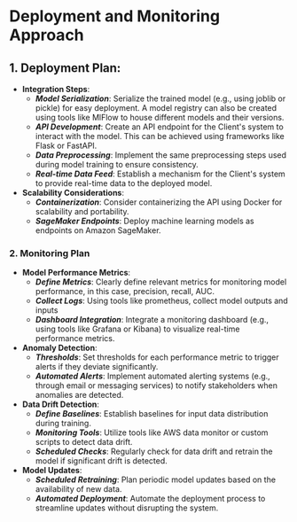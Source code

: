 # Deployment and Monitoring Approach
## 1. Deployment Plan:
* **Integration Steps**:
  * ***Model Serialization***: Serialize the trained model (e.g., using joblib or pickle) for easy deployment. A model registry can also be created using tools like MlFlow to house different models and their versions.
  * ***API Development***: Create an API endpoint for the Client's system to interact with the model. This can be achieved using frameworks like Flask or FastAPI.
  * ***Data Preprocessing***: Implement the same preprocessing steps used during model training to ensure consistency.
  * ***Real-time Data Feed***: Establish a mechanism for the Client's system to provide real-time data to the deployed model.
* **Scalability Considerations**:
  * ***Containerization***: Consider containerizing the API using Docker for scalability and portability.
  * ***SageMaker Endpoints***: Deploy machine learning models as endpoints on Amazon SageMaker.

### 2. Monitoring Plan

* **Model Performance Metrics**:
  * ***Define Metrics***: Clearly define relevant metrics for monitoring model performance, in this case, precision, recall, AUC.
  * ***Collect Logs***: Using tools like prometheus, collect model outputs and inputs
  * ***Dashboard Integration***: Integrate a monitoring dashboard (e.g., using tools like Grafana or Kibana) to visualize real-time performance metrics.
* **Anomaly Detection**:
  * ***Thresholds***: Set thresholds for each performance metric to trigger alerts if they deviate significantly.
  * ***Automated Alerts***: Implement automated alerting systems (e.g., through email or messaging services) to notify stakeholders when anomalies are detected.
* **Data Drift Detection**:
  * ***Define Baselines***: Establish baselines for input data distribution during training.
  * ***Monitoring Tools***: Utilize tools like AWS data monitor or custom scripts to detect data drift.
  * ***Scheduled Checks***: Regularly check for data drift and retrain the model if significant drift is detected.
* **Model Updates**:
  * ***Scheduled Retraining***: Plan periodic model updates based on the availability of new data.
  * ***Automated Deployment***: Automate the deployment process to streamline updates without disrupting the system.